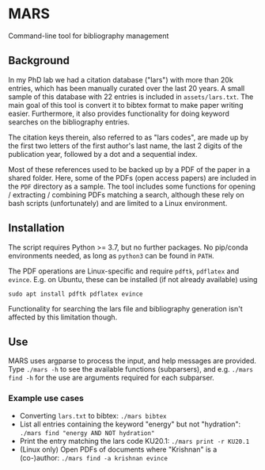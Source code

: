 # MARS

Command-line tool for bibliography management

## Background

In my PhD lab we had a citation database ("lars") with more than 20k entries, which has been manually curated over the last 20 years. A small sample of this database with 22 entries is included in `assets/lars.txt`. The main goal of this tool is convert it to bibtex format to make
paper writing easier. Furthermore, it also provides functionality for doing keyword searches on the bibliography entries.

The citation keys therein, also referred to as "lars codes", are made up by the first two letters of the first author's last name, the last 2 digits of the publication year, followed by a dot and a sequential index.

Most of these references used to be backed up by a PDF of the paper in a shared folder. Here, some of the PDFs (open access papers) are included in
the `PDF` directory as a sample. The tool includes some functions for opening / extracting / combining PDFs matching a search, although these rely
on bash scripts (unfortunately) and are limited to a Linux environment.

## Installation

The script requires Python >= 3.7, but no further packages. No pip/conda environments needed, as long as `python3` can be found in `PATH`.

The PDF operations are Linux-specific and require `pdftk`, `pdflatex` and `evince`. E.g. on Ubuntu, these can be installed (if not already available) using

```
sudo apt install pdftk pdflatex evince
```

Functionality for searching the lars file and bibliography generation isn't affected by this limitation though.

## Use

MARS uses argparse to process the input, and help messages are provided. Type `./mars -h` to see the available functions (subparsers), and e.g. `./mars find -h` for the use are arguments required for each subparser.

### Example use cases

- Converting `lars.txt` to bibtex: `./mars bibtex`
- List all entries containing the keyword "energy" but not "hydration": `./mars find "energy AND NOT hydration"`
- Print the entry matching the lars code KU20.1: `./mars print -r KU20.1`
- (Linux only) Open PDFs of documents where "Krishnan" is a (co-)author: `./mars find -a krishnan evince`
